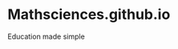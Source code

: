 # Mathsciences.github.io
Education made simple
<!DOCTYPE html>
<html>
  <head>
    <title> MATHSCIENCES </title>
  </head>
  <body>
    </html>
    
